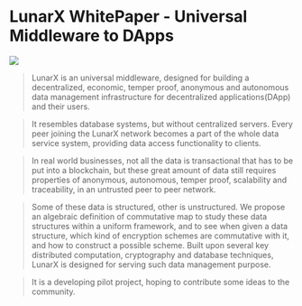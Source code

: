 # LunarX WhitePaper - Universal Middleware to DApps

![](https://img.shields.io/badge/White--Paper-v0.6.0-green.svg)

>LunarX is an universal middleware, designed for building a decentralized, economic, temper proof, anonymous and autonomous data management infrastructure for decentralized applications(DApp) and their users. 

>It resembles database systems, but without centralized servers.
Every peer joining the LunarX network becomes a part of the whole data service system, providing data access functionality to clients.

>In real world businesses, not all the data is transactional that has to be put into a blockchain, but these great amount of data still requires properties of anonymous, autonomous, temper proof, scalability and traceability, in an untrusted peer to peer network.

>Some of these data is structured, other is unstructured. We propose an algebraic definition of commutative map to study these data structures within a uniform framework, and to see when given a data structure, which kind of encryption schemes are commutative with it, and how to construct a possible scheme.
Built upon several key distributed computation, cryptography and database techniques, LunarX is designed for serving such data management purpose.

>It is a developing pilot project, hoping to contribute some ideas to the community.

